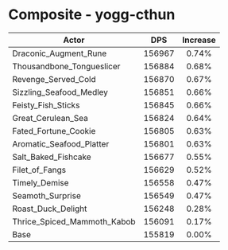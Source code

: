 # Composite - yogg-cthun
| Actor | DPS | Increase |
|---|:---:|:---:|
|Draconic_Augment_Rune|156967|0.74%|
|Thousandbone_Tongueslicer|156884|0.68%|
|Revenge_Served_Cold|156870|0.67%|
|Sizzling_Seafood_Medley|156851|0.66%|
|Feisty_Fish_Sticks|156845|0.66%|
|Great_Cerulean_Sea|156824|0.64%|
|Fated_Fortune_Cookie|156805|0.63%|
|Aromatic_Seafood_Platter|156801|0.63%|
|Salt_Baked_Fishcake|156677|0.55%|
|Filet_of_Fangs|156629|0.52%|
|Timely_Demise|156558|0.47%|
|Seamoth_Surprise|156549|0.47%|
|Roast_Duck_Delight|156248|0.28%|
|Thrice_Spiced_Mammoth_Kabob|156091|0.17%|
|Base|155819|0.00%|
